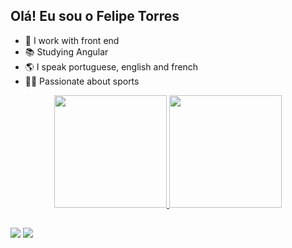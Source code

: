 ## Olá! Eu sou o Felipe Torres

- 💼 I work with front end
- 📚 Studying Angular
- 🌎 I speak portuguese, english and french
- 🏄‍♀️ Passionate about sports

<div align="center">
  <a href="https://github.com/FelipeTC06">
  <img height="180em" src="https://github-readme-stats.vercel.app/api?username=FelipeTC06&theme=chartreuse-dark&include_all_commits=true&show_icons=true&(https://github.com/FelipeTC06/github-readme-stats)"
/>
  <img height="180em" src="https://github-readme-stats.vercel.app/api/top-langs/?username=FelipeTC06&theme=chartreuse-dark&layout=compact&(https://github.com/FelipeTC06/github-readme-stats)"/>
</div>
  
   ##
 
<div> 
  <a href = "mailto:felipe.t.cresto@gmail.com"><img src="https://img.shields.io/badge/-Gmail-%23333?style=for-the-badge&logo=gmail&logoColor=white" target="_blank"></a>
  <a href="https://www.linkedin.com/in/felipe-torres-cresto/" target="_blank"><img src="https://img.shields.io/badge/-LinkedIn-%230077B5?style=for-the-badge&logo=linkedin&logoColor=white" target="_blank"></a> 
  
  
